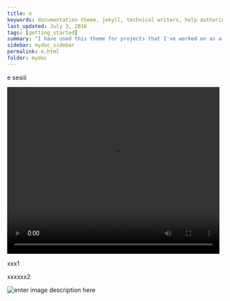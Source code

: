 ```yaml
---
title: e
keywords: documentation theme, jekyll, technical writers, help authoring tools, hat replacements
last_updated: July 3, 2016
tags: [getting_started]
summary: "I have used this theme for projects that I've worked on as a professional technical writer."
sidebar: mydoc_sidebar
permalink: e.html
folder: mydoc
---
```



e sesiii       



<p><video id="scenario-1" class="video-js vjs-default-skin vjs-big-play-centered" controls
 preload="auto" width="496" height="390" data-setup='{}'>
  <source src="http://fatih.anv.bz.s3.amazonaws.com/anv-pvw/E2D/C7F/E2DC7FDAB3FF47C3803151D6CC5FEB1D.mp4?name=P%C4%B1t%C4%B1rc%C4%B1k%20%C4%B0%20sesi%20okuma%20yazma%20sunusu.mp4" type='video/mp4'>
</video></p>


xxx1




xxxxxx2


 ![enter image description here](http://ilkokuma.egitimhane.com/wp-content/gif/esesi.gif)
